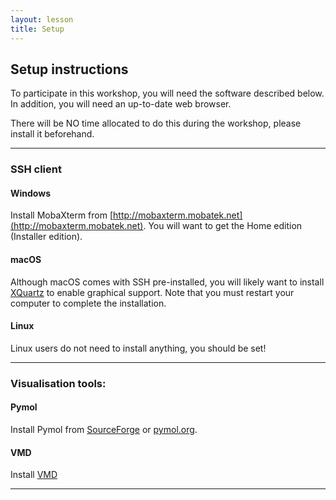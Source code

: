 ```yaml
---
layout: lesson
title: Setup
---
```


## Setup instructions

To participate in this workshop, you will need the software described below. In addition, you will need an up-to-date web browser.

There will be NO time allocated to do this during the workshop, please install it beforehand. 

***

### SSH client

#### Windows

Install MobaXterm from [http://mobaxterm.mobatek.net](http://mobaxterm.mobatek.net). You will want to get the Home edition (Installer edition).

#### macOS

Although macOS comes with SSH pre-installed, you will likely want to install [XQuartz](https://www.xquartz.org) to enable graphical support. Note that you must restart your computer to complete the installation.

#### Linux

Linux users do not need to install anything, you should be set!

***

### Visualisation tools: 

#### Pymol

Install Pymol from [SourceForge](https://sourceforge.net/projects/pymol/) or [pymol.org](https://pymol.org/2/).

#### VMD

Install [VMD](https://www.ks.uiuc.edu/Development/Download/download.cgi?PackageName=VMD)

***
